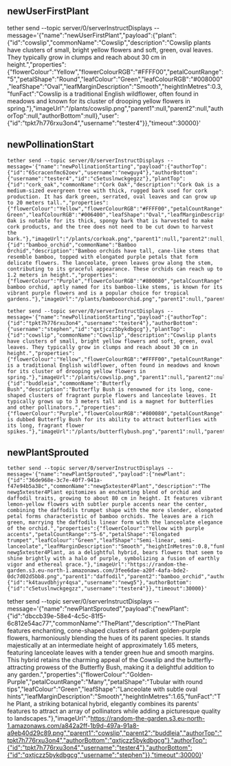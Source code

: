## newUserFirstPlant

tether send --topic server/0/serverInstructDisplays --message='{"name":"newUserFirstPlant","payload":{"plant":{"id":"cowslip","commonName":"Cowslip","description":"Cowslip plants have clusters of small, bright yellow flowers and soft, green, oval leaves. They typically grow in clumps and reach about 30 cm in height.","properties":{"flowerColour":"Yellow","flowerColourRGB":"#FFFF00","petalCountRange":"5","petalShape":"Round","leafColour":"Green","leafColourRGB":"#008000","leafShape":"Oval","leafMarginDescription":"Smooth","heightInMetres":0.3,"funFact":"Cowslip is a traditional English wildflower, often found in meadows and known for its cluster of drooping yellow flowers in spring."},"imageUrl":"/plants/cowslip.png","parent1":null,"parent2":null,"authorTop":null,"authorBottom":null},"user":{"id":"tpkt7h776rxu3on4","username":"tester4"}},"timeout":30000}'

## newPollinationStart

```
tether send --topic server/0/serverInstructDisplays --message='{"name":"newPollinationStarting","payload":{"authorTop":{"id":"65cracenfmc62oev","username":"newguy4"},"authorBottom":{"username":"tester4","id":"c5etuslnwckgegzz"},"plantTop":{"id":"cork_oak","commonName":"Cork Oak","description":"Cork Oak is a medium-sized evergreen tree with thick, rugged bark used for cork production. It has dark green, serrated, oval leaves and can grow up to 20 meters tall.","properties":{"flowerColour":"Yellow","flowerColourRGB":"#FFFF00","petalCountRange":"None","petalShape":"None","leafColour":"Dark Green","leafColourRGB":"#006400","leafShape":"Oval","leafMarginDescription":"Serrated","heightInMetres":20,"funFact":"Cork Oak is notable for its thick, spongy bark that is harvested to make cork products, and the tree does not need to be cut down to harvest the bark."},"imageUrl":"/plants/corkoak.png","parent1":null,"parent2":null,"authorTop":null,"authorBottom":null},"plantBottom":{"id":"bamboo_orchid","commonName":"Bamboo Orchid","description":"Bamboo orchids have tall, cane-like stems that resemble bamboo, topped with elongated purple petals that form delicate flowers. The lanceolate, green leaves grow along the stem, contributing to its graceful appearance. These orchids can reach up to 1.2 meters in height.","properties":{"flowerColour":"Purple","flowerColourRGB":"#800080","petalCountRange":"5","petalShape":"Elongated","leafColour":"Green","leafColourRGB":"#008000","leafShape":"Lanceolate","leafMarginDescription":"Smooth","heightInMetres":1.2,"funFact":"The bamboo orchid, aptly named for its bamboo-like stems, is known for its vibrant purple flowers and is a popular choice for tropical gardens."},"imageUrl":"/plants/bambooorchid.png","parent1":null,"parent2":null,"authorTop":null,"authorBottom":null}},"timeout":30000}'

tether send --topic server/0/serverInstructDisplays --message='{"name":"newPollinationStarting","payload":{"authorTop":{"id":"tpkt7h776rxu3on4","username":"tester4"},"authorBottom":{"username":"stephen","id":"qxtjczz5bykdbgcg"},"plantTop":{"id":"cowslip","commonName":"Cowslip","description":"Cowslip plants have clusters of small, bright yellow flowers and soft, green, oval leaves. They typically grow in clumps and reach about 30 cm in height.","properties":{"flowerColour":"Yellow","flowerColourRGB":"#FFFF00","petalCountRange":"5","petalShape":"Round","leafColour":"Green","leafColourRGB":"#008000","leafShape":"Oval","leafMarginDescription":"Smooth","heightInMetres":0.3,"funFact":"Cowslip is a traditional English wildflower, often found in meadows and known for its cluster of drooping yellow flowers in spring."},"imageUrl":"/plants/cowslip.png","parent1":null,"parent2":null,"authorTop":null,"authorBottom":null},"plantBottom":{"id":"buddleia","commonName":"Butterfly Bush","description":"Butterfly Bush is renowned for its long, cone-shaped clusters of fragrant purple flowers and lanceolate leaves. It typically grows up to 3 meters tall and is a magnet for butterflies and other pollinators.","properties":{"flowerColour":"Purple","flowerColourRGB":"#800080","petalCountRange":"Many","petalShape":"Tubular","leafColour":"Green","leafColourRGB":"#008000","leafShape":"Lanceolate","leafMarginDescription":"Smooth","heightInMetres":3,"funFact":"Buddleia is dubbed Butterfly Bush for its ability to attract butterflies with its long, fragrant flower spikes."},"imageUrl":"/plants/butterflybush.png","parent1":null,"parent2":null,"authorTop":null,"authorBottom":null}},"timeout":30000}'
```

## newPlantSprouted

```
tether send --topic server/0/serverInstructDisplays --message='{"name":"newPlantSprouted","payload":{"newPlant":{"id":"36de968e-3c7e-40f7-941a-f47e94b5a38c","commonName":"newg5xtester4Plant","description":"The newg5xtester4Plant epitomizes an enchanting blend of orchid and daffodil traits, growing to about 80 cm in height. It features vibrant lemon-yellow flowers with subtler purple accents near the center, combining the daffodils trumpet shape with the more slender, elongated petal forms characteristic of bamboo orchids. The leaves are a rich green, marrying the daffodils linear form with the lanceolate elegance of the orchid.","properties":{"flowerColour":"Yellow with purple accents","petalCountRange":"5-6","petalShape":"Elongated trumpet","leafColour":"Green","leafShape":"Semi-linear, semi-lanceolate","leafMarginDescription":"Smooth","heightInMetres":0.8,"funFact":"The newg5xtester4Plant, as a delightful hybrid, bears flowers that seem to shine brightly with a halo of purple, symbolizing a fusion of earthly vigor and ethereal grace."},"imageUrl":"https://random-the-garden.s3.eu-north-1.amazonaws.com/3fee6dae-a20f-4afa-bde2-0dc7d02d5bb8.png","parent1":"daffodil","parent2":"bamboo_orchid","authorTop":"k4tauvdbhjyr4qsa","authorBottom":"c5etuslnwckgegzz"},"authorTop":{"id":"k4tauvdbhjyr4qsa","username":"newg5"},"authorBottom":{"id":"c5etuslnwckgegzz","username":"tester4"}},"timeout":30000}'
```

tether send --topic server/0/serverInstructDisplays --message='{"name":"newPlantSprouted","payload":{"newPlant":{"id":"dbccb39e-58e4-4c5c-81f5-6c812e54ac77","commonName":"ThePlant","description":"ThePlant features enchanting, cone-shaped clusters of radiant golden-purple flowers, harmoniously blending the hues of its parent species. It stands majestically at an intermediate height of approximately 1.65 meters, featuring lanceolate leaves with a tender green hue and smooth margins. This hybrid retains the charming appeal of the Cowslip and the butterfly-attracting prowess of the Butterfly Bush, making it a delightful addition to any garden.","properties":{"flowerColour":"Golden-Purple","petalCountRange":"Many","petalShape":"Tubular with round tips","leafColour":"Green","leafShape":"Lanceolate with subtle oval hints","leafMarginDescription":"Smooth","heightInMetres":1.65,"funFact":"The Plant, a striking botanical hybrid, elegantly combines its parents' features to attract an array of pollinators while adding a picturesque quality to landscapes."},"imageUrl":"https://random-the-garden.s3.eu-north-1.amazonaws.com/a842a2ff-1b9d-497a-91a8-a9eb40d29c89.png","parent1":"cowslip","parent2":"buddleia","authorTop":"tpkt7h776rxu3on4","authorBottom":"qxtjczz5bykdbgcg"},"authorTop":{"id":"tpkt7h776rxu3on4","username":"tester4"},"authorBottom":{"id":"qxtjczz5bykdbgcg","username":"stephen"}},"timeout":30000}'
